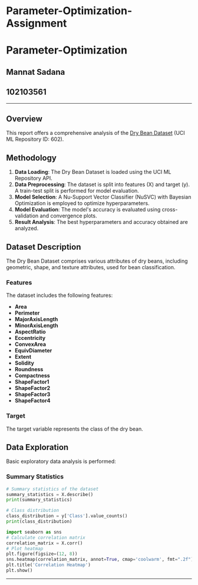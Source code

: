# Parameter-Optimization-Assignment

# Parameter-Optimization

## Mannat Sadana

## 102103561


---


## Overview

This report offers a comprehensive analysis of the [Dry Bean Dataset](https://archive.ics.uci.edu/ml/datasets/Dry+Bean+Dataset) (UCI ML Repository ID: 602).

## Methodology

1. **Data Loading**: The Dry Bean Dataset is loaded using the UCI ML Repository API.
2. **Data Preprocessing**: The dataset is split into features (X) and target (y). A train-test split is performed for model evaluation.
3. **Model Selection**: A Nu-Support Vector Classifier (NuSVC) with Bayesian Optimization is employed to optimize hyperparameters.
4. **Model Evaluation**: The model's accuracy is evaluated using cross-validation and convergence plots.
5. **Result Analysis**: The best hyperparameters and accuracy obtained are analyzed.

## Dataset Description

The Dry Bean Dataset comprises various attributes of dry beans, including geometric, shape, and texture attributes, used for bean classification.

### Features

The dataset includes the following features:

- **Area**
- **Perimeter**
- **MajorAxisLength**
- **MinorAxisLength**
- **AspectRatio**
- **Eccentricity**
- **ConvexArea**
- **EquivDiameter**
- **Extent**
- **Solidity**
- **Roundness**
- **Compactness**
- **ShapeFactor1**
- **ShapeFactor2**
- **ShapeFactor3**
- **ShapeFactor4**

### Target

The target variable represents the class of the dry bean.

## Data Exploration

Basic exploratory data analysis is performed:

### Summary Statistics

```python
# Summary statistics of the dataset
summary_statistics = X.describe()
print(summary_statistics)
```

```python
# Class distribution
class_distribution = y['Class'].value_counts()
print(class_distribution)
```

```python
import seaborn as sns
# Calculate correlation matrix
correlation_matrix = X.corr()
# Plot heatmap
plt.figure(figsize=(12, 8))
sns.heatmap(correlation_matrix, annot=True, cmap='coolwarm', fmt=".2f")
plt.title('Correlation Heatmap')
plt.show()
```



---
